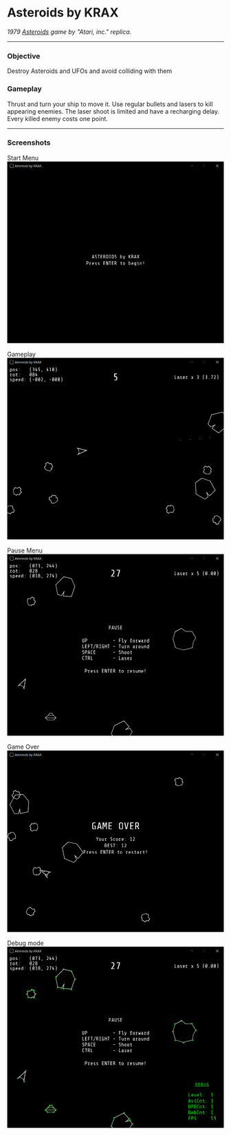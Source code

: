 # Asteroids by KRAX 
*1979 [Asteroids][1] game by "Atari, inc." replica.*

[1]: https://en.wikipedia.org/wiki/Asteroids_(video_game) 

---

### Objective

Destroy Asteroids and UFOs and avoid colliding with them

### Gameplay

Thrust and turn your ship to move it. Use regular bullets and lasers to kill appearing enemies. The laser shoot is limited and have a recharging delay. Every killed enemy costs one point.

---


### Screenshots
Start Menu
![StartMenu]( Misc/Screenshot1.png )

Gameplay
![StartMenu]( Misc/Screenshot2.png )

Pause Menu
![StartMenu]( Misc/Screenshot3.png )


Game Over
![StartMenu]( Misc/Screenshot4.png )

Debug mode
![StartMenu]( Misc/Screenshot5.png )

